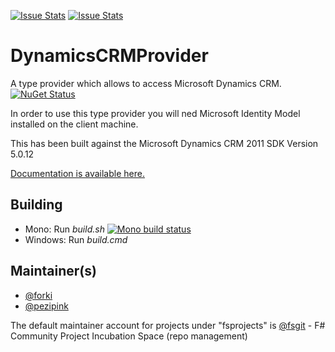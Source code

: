 [![Issue Stats](http://issuestats.com/github/fsprojects/DynamicsCRMProvider/badge/issue)](http://issuestats.com/github/fsprojects/DynamicsCRMProvider)
[![Issue Stats](http://issuestats.com/github/fsprojects/DynamicsCRMProvider/badge/pr)](http://issuestats.com/github/fsprojects/DynamicsCRMProvider)

DynamicsCRMProvider
===================

A type provider which allows to access Microsoft Dynamics CRM. [![NuGet Status](http://img.shields.io/nuget/v/DynamicsCRMProvider.svg?style=flat)](https://www.nuget.org/packages/DynamicsCRMProvider/)

In order to use this type provider you will ned Microsoft Identity Model installed on the client machine.

This has been built against the Microsoft Dynamics CRM 2011 SDK Version 5.0.12

<a href="http://fsprojects.github.io/DynamicsCRMProvider" target="_blank">Documentation is available here.</a>

## Building

* Mono: Run *build.sh*  [![Mono build status](https://travis-ci.org/fsprojects/DynamicsCRMProvider.png)](https://travis-ci.org/fsprojects/DynamicsCRMProvider)
* Windows: Run *build.cmd* 
 

## Maintainer(s)

- [@forki](https://github.com/forki)
- [@pezipink](https://github.com/pezipink)

The default maintainer account for projects under "fsprojects" is [@fsgit](https://github.com/fsgit) - F# Community Project Incubation Space (repo management)
